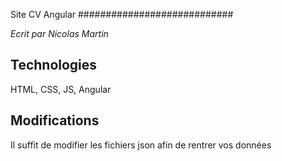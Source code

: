 Site CV Angular
############################

*Ecrit par Nicolas Martin*

Technologies
-----------------------------
HTML, CSS, JS, Angular

Modifications
------------------------------
Il suffit de modifier les fichiers json afin de rentrer vos données

